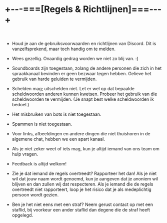 # +---===[Regels & Richtlijnen]===---+
<br>

- Houd je aan de gebruiksvoorwaarden en richtlijnen van Discord. Dit is vanzelfsprekend, maar toch handig om te melden.

- Wees gezellig. Onaardig gedrag worden we niet zo blij van. :)

- Soundboards zijn toegestaan, zolang de andere personen die zich in het spraakkanaal bevinden er geen bezwaar tegen hebben. Gelieve het gebruik van harde geluiden te vermijden.

- Schelden mag; uitschelden niet. Let er wel op dat bepaalde scheldwoorden anderen kunnen kwetsen. Probeer het gebruik van die scheldwoorden te vermijden. (Je snapt best welke scheldwoorden ik bedoel.)

- Het misbruiken van bots is niet toegestaan.

- Spammen is niet toegestaan.

- Voor links, afbeeldingen en andere dingen die niet thuishoren in de algemene chat, hebben we een apart kanaal.

- Als je niet zeker weet of iets mag, kun je altijd iemand van ons team om hulp vragen.

- Feedback is altijd welkom!

- Zie je dat iemand de regels overtreedt? Rapporteer het dan! Als je niet wil dat jouw naam wordt genoemd, kun je aangeven dat je anoniem wil blijven en dan zullen wij dat respecteren. Als je iemand die de regels overtreedt niet rapporteert, loop je het risico dat je als medeplichtig persoon wordt gezien.

- Ben je het niet eens met een straf? Neem gerust contact op met een staflid, bij voorkeur een ander staflid dan degene die de straf heeft opgelegd.
